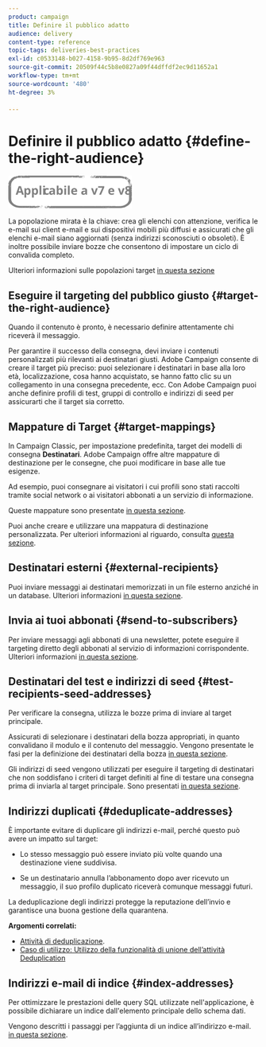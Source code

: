 ```yaml
---
product: campaign
title: Definire il pubblico adatto
audience: delivery
content-type: reference
topic-tags: deliveries-best-practices
exl-id: c0533148-b027-4158-9b95-8d2df769e963
source-git-commit: 20509f44c5b8e0827a09f44dffdf2ec9d11652a1
workflow-type: tm+mt
source-wordcount: '480'
ht-degree: 3%

---
```


# Definire il pubblico adatto {#define-the-right-audience}

![](../../assets/common.svg)

La popolazione mirata è la chiave: crea gli elenchi con attenzione, verifica le e-mail sui client e-mail e sui dispositivi mobili più diffusi e assicurati che gli elenchi e-mail siano aggiornati (senza indirizzi sconosciuti o obsoleti). È inoltre possibile inviare bozze che consentono di impostare un ciclo di convalida completo.

Ulteriori informazioni sulle popolazioni target [in questa sezione](steps-defining-the-target-population.md)

## Eseguire il targeting del pubblico giusto {#target-the-right-audience}

Quando il contenuto è pronto, è necessario definire attentamente chi riceverà il messaggio.

Per garantire il successo della consegna, devi inviare i contenuti personalizzati più rilevanti ai destinatari giusti. Adobe Campaign consente di creare il target più preciso: puoi selezionare i destinatari in base alla loro età, localizzazione, cosa hanno acquistato, se hanno fatto clic su un collegamento in una consegna precedente, ecc. Con Adobe Campaign puoi anche definire profili di test, gruppi di controllo e indirizzi di seed per assicurarti che il target sia corretto.

## Mappature di Target {#target-mappings}

In Campaign Classic, per impostazione predefinita, target dei modelli di consegna **Destinatari**. Adobe Campaign offre altre mappature di destinazione per le consegne, che puoi modificare in base alle tue esigenze.

Ad esempio, puoi consegnare ai visitatori i cui profili sono stati raccolti tramite social network o ai visitatori abbonati a un servizio di informazione.

Queste mappature sono presentate [in questa sezione](selecting-a-target-mapping.md).

Puoi anche creare e utilizzare una mappatura di destinazione personalizzata. Per ulteriori informazioni al riguardo, consulta [questa sezione](../../configuration/using/target-mapping.md).

## Destinatari esterni {#external-recipients}

Puoi inviare messaggi ai destinatari memorizzati in un file esterno anziché in un database. Ulteriori informazioni [in questa sezione](steps-defining-the-target-population.md#selecting-external-recipients).

## Invia ai tuoi abbonati {#send-to-subscribers}

Per inviare messaggi agli abbonati di una newsletter, potete eseguire il targeting diretto degli abbonati al servizio di informazioni corrispondente. Ulteriori informazioni [in questa sezione](managing-subscriptions.md#delivering-to-the-subscribers-of-a-service).


## Destinatari del test e indirizzi di seed {#test-recipients-seed-addresses}

Per verificare la consegna, utilizza le bozze prima di inviare al target principale.

Assicurati di selezionare i destinatari della bozza appropriati, in quanto convalidano il modulo e il contenuto del messaggio. Vengono presentate le fasi per la definizione dei destinatari della bozza [in questa sezione](steps-defining-the-target-population.md#selecting-the-proof-target).

Gli indirizzi di seed vengono utilizzati per eseguire il targeting di destinatari che non soddisfano i criteri di target definiti al fine di testare una consegna prima di inviarla al target principale. Sono presentati [in questa sezione](about-seed-addresses.md).

## Indirizzi duplicati {#deduplicate-addresses}

È importante evitare di duplicare gli indirizzi e-mail, perché questo può avere un impatto sul target:

* Lo stesso messaggio può essere inviato più volte quando una destinazione viene suddivisa.

* Se un destinatario annulla l’abbonamento dopo aver ricevuto un messaggio, il suo profilo duplicato riceverà comunque messaggi futuri.

La deduplicazione degli indirizzi protegge la reputazione dell’invio e garantisce una buona gestione della quarantena.

**Argomenti correlati:**

* [Attività di deduplicazione](../../workflow/using/deduplication.md).
* [Caso di utilizzo: Utilizzo della funzionalità di unione dell’attività Deduplication](../../workflow/using/deduplication-merge.md)

## Indirizzi e-mail di indice {#index-addresses}

Per ottimizzare le prestazioni delle query SQL utilizzate nell&#39;applicazione, è possibile dichiarare un indice dall&#39;elemento principale dello schema dati.

Vengono descritti i passaggi per l’aggiunta di un indice all’indirizzo e-mail. [in questa sezione](../../configuration/using/database-mapping.md#indexed-fields).
